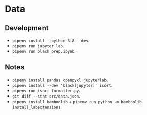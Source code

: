 # Data

## Development

- `pipenv install --python 3.8 --dev`.
- `pipenv run jupyter lab`.
- `pipenv run black prep.ipynb`.

## Notes

- `pipenv install pandas openpyxl jupyterlab`.
- `pipenv install --dev 'black[jupyter]' isort`.
- `pipenv run isort formatter.py`.
- `git diff --stat src/data.json`.
- `pipenv install bamboolib` + `pipenv run python -m bamboolib install_labextensions`.
